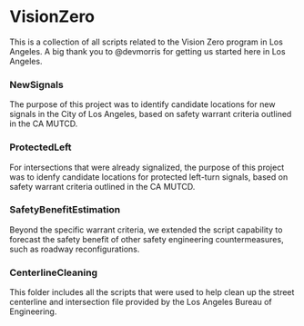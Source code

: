 # VisionZero

This is a collection of all scripts related to the Vision Zero program in Los Angeles. A big thank you to @devmorris for getting us started here in Los Angeles.

### NewSignals

The purpose of this project was to identify candidate locations for new signals in the City of Los Angeles, based on safety warrant criteria outlined in the CA MUTCD. 

### ProtectedLeft

For intersections that were already signalized, the purpose of this project was to idenfy candidate locations for protected left-turn signals, based on safety warrant criteria outlined in the CA MUTCD.

### SafetyBenefitEstimation

Beyond the specific warrant criteria, we extended the script capability to forecast the safety benefit of other safety engineering countermeasures, such as roadway reconfigurations. 

### CenterlineCleaning

This folder includes all the scripts that were used to help clean up the street centerline and intersection file provided by the Los Angeles Bureau of Engineering.
